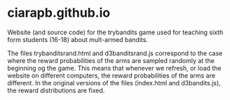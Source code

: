 # ciarapb.github.io

Website (and source code) for the trybandits game used for teaching sixth form students (16-18) about mult-armed bandits.

The files trybanditsrand.html and d3banditsrand.js correspond to the case where the reward probabilities of the arms are sampled randomly at the beginning og the game. This means that whenever we refresh, or load the website on different computers, the reward probabilities of the arms are different. In the original versions of the files (index.html and d3bandits.js), the reward distributions are fixed.
